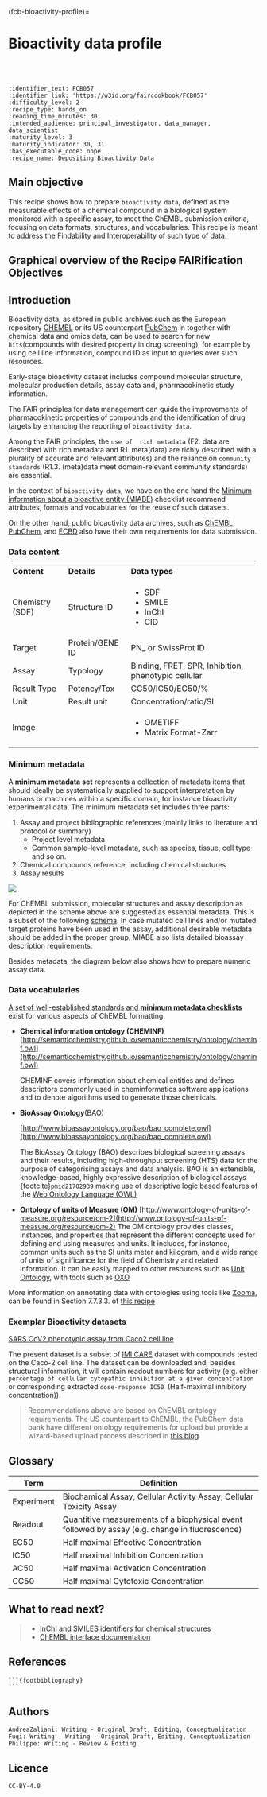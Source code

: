 (fcb-bioactivity-profile)=
# Bioactivity data profile

<br/>
<br/>

````{panels_fairplus}
:identifier_text: FCB057
:identifier_link: 'https://w3id.org/faircookbook/FCB057'
:difficulty_level: 2
:recipe_type: hands_on
:reading_time_minutes: 30
:intended_audience: principal_investigator, data_manager, data_scientist  
:maturity_level: 3
:maturity_indicator: 30, 31
:has_executable_code: nope
:recipe_name: Depositing Bioactivity Data
```` 

## Main objective
This recipe shows how to prepare `bioactivity data`, defined as the measurable effects of a chemical compound in a biological system monitored with a specific assay, to meet the ChEMBL submission criteria, focusing on data formats, structures, and vocabularies. 
This recipe is meant to address the Findability and Interoperability of such type of data.

## Graphical overview of the Recipe FAIRification Objectives


<!-- ```{figure} bioactivity-figure1.mmd.png -->
<!-- --- -->
<!-- name: bioactivity-figure1 -->
<!-- alt:  bioactivity data FAIR overview -->
<!-- --- -->
<!-- bioactivity data FAIR overview -->
<!-- --- -->
<!-- ``` -->
<!-- -->


## Introduction
Bioactivity data, as stored in public archives such as the European repository [CHEMBL](https://www.ebi.ac.uk/chembl/) or its US counterpart [PubChem](https://pubchem.ncbi.nlm.nih.gov/) in together with chemical data and omics data, can be used to search for new `hits`(compounds with desired property in drug screening), for example by using cell line information, compound ID as input to queries over such resources.

Early-stage bioactivity dataset includes compound molecular structure, molecular production details, assay data and, pharmacokinetic study information.

The FAIR principles for data management can guide the improvements of pharmacokinetic properties of compounds and the identification of drug targets by enhancing the reporting of `bioactivity data`.

Among the FAIR principles, the `use of  rich metadata` (F2. data are described with rich metadata and R1. meta(data) are richly described with a plurality of accurate and relevant attributes) and the reliance on `community standards`  (R1.3. (meta)data meet domain-relevant community standards) are essential.

In the context of `bioactivity data`, we have on the one hand the [Minimum information about a bioactive entity (MIABE)](https://www.nature.com/articles/nrd3503) checklist recommend attributes, formats and vocabularies for the reuse of such datasets. 

On the other hand, public bioactivity data archives, such as [ChEMBL](https://www.ebi.ac.uk/chembl/), [PubChem](https://pubchem.ncbi.nlm.nih.gov/), and [ECBD](https://ecbd.eu/) also have their own requirements for data submission.


### Data content

<table>
  <tr>
   <td><strong>Content</strong>
   </td>
   <td><strong>Details</strong>
   </td>
   <td><strong>Data types</strong>
   </td>
  </tr>
  <tr>
   <td>Chemistry (SDF)
   </td>
   <td>Structure ID
   </td>
   <td>
<ul>

<li>SDF

<li>SMILE

<li>InChI

<li>CID
</li>
</ul>
   </td>
  </tr>
  <tr>
   <td>Target 
   </td>
   <td>Protein/GENE ID
   </td>
   <td>PN_ or SwissProt ID
   </td>
  </tr>
  <tr>
   <td>Assay
   </td>
   <td>Typology
   </td>
   <td>Binding, FRET, SPR, Inhibition, phenotypic cellular
   </td>
  </tr>
  <tr>
   <td>Result Type
   </td>
   <td>Potency/Tox 
   </td>
   <td>CC50/IC50/EC50/%
   </td>
  </tr>
  <tr>
   <td>Unit
   </td>
   <td>Result unit
   </td>
   <td>Concentration/ratio/SI
   </td>
  </tr>
  <tr>
   <td>Image
   </td>
   <td>
   </td>
   <td>
<ul>
<li>OMETIFF
<li>Matrix Format-Zarr
</li>
</ul>
   </td>
  </tr>
</table>

### Minimum metadata 

A **minimum metadata set** represents a collection of metadata items that should ideally be systematically supplied to support interpretation by humans or machines within a specific domain, for instance bioactivity experimental data. The minimum metadata set includes three parts: 

1. Assay and project bibliographic references (mainly links to literature and protocol or summary)
    - Project level metadata
    - Common sample-level metadata, such as species, tissue, cell type and so on.
2. Chemical compounds reference, including chemical structures
3. Assay results 

![](https://i.imgur.com/aU2KYV1.png)

For ChEMBL submission, molecular structures and assay description as depicted in the scheme above are suggested as essential metadata. This is a subset of the following [schema](https://www.ebi.ac.uk/chembl/db_schema). In case mutated cell lines and/or mutated target proteins have been used in the assay, additional desirable metadata should be added in the proper group. MIABE also lists detailed bioassay description requirements.

Besides metadata, the diagram below also shows how to prepare numeric assay data.

<!--  ```{figure} bioactivity-figure2.mmd.png -->
<!-- --- -->
<!-- name: bioactivity-figure2 -->
<!-- alt: Preparing numeric assay data for bioactivity -->
<!-- --- -->
<!-- Preparing numeric assay data for bioactivity -->
<!-- ```  -->



### Data vocabularies

[A set of well-established standards and **minimum metadata checklists**](https://chembl.gitbook.io/chembl-loader/untitled-10) exist for various aspects of ChEMBL formatting.  

* **Chemical information ontology (CHEMINF)** [http://semanticchemistry.github.io/semanticchemistry/ontology/cheminf.owl](http://semanticchemistry.github.io/semanticchemistry/ontology/cheminf.owl) 

    CHEMINF covers information about chemical entities and defines descriptors commonly used in cheminformatics software applications and to denote algorithms used to generate those chemicals.

* **BioAssay Ontology**(BAO)

    [http://www.bioassayontology.org/bao/bao_complete.owl](http://www.bioassayontology.org/bao/bao_complete.owl) 

    The BioAssay Ontology (BAO) describes biological screening assays and their results, including high-throughput screening (HTS) data for the purpose of categorising assays and data analysis. BAO is an extensible, knowledge-based, highly expressive description of biological assays {footcite}`pmid21702939` making use of descriptive logic based features of the [Web Ontology Language (OWL)](https://www.w3.org/TR/owl2-syntax/)

* **Ontology of units of Measure (OM)**
 [http://www.ontology-of-units-of-measure.org/resource/om-2](http://www.ontology-of-units-of-measure.org/resource/om-2) 
 The OM ontology provides classes, instances, and properties that represent the different concepts used for defining and using measures and units.
 It includes, for instance, common units such as the SI units meter and kilogram, and a wide range of units of significance for the field of Chemistry and related information.
It can be easily mapped to other resources such as [Unit Ontology](https://www.ebi.ac.uk/ols/ontologies/om), with tools such as [OXO](https://www.ebi.ac.uk/spot/oxo/)

More information on annotating data with ontologies using tools like [Zooma](https://www.ebi.ac.uk/spot/zooma/), can be found in Section 7.7.3.3. of [this recipe](https://w3id.org/faircookbook/FCB023)

### Exemplar Bioactivity datasets

[SARS CoV2 phenotypic assay from Caco2 cell line](https://www.ebi.ac.uk/chembl/assay_report_card/CHEMBL4303806/)

The present dataset is a subset of [IMI CARE](https://www.imi.europa.eu/projects-results/project-factsheets/care) dataset with compounds tested on the Caco-2 cell line. The dataset can be downloaded and, besides structural information, it will contain readout numbers for activity (e.g. either `percentage of cellular cytopathic inhibition at a given concentration` or corresponding extracted `dose-response IC50 `(Half-maximal inhibitory concentration)).

> Recommendations above are based on ChEMBL ontology requirements. The US counterpart to ChEMBL, the  PubChem data bank have different ontology requirements for upload but provide a wizard-based upload process described in [this blog](https://pubchemblog.ncbi.nlm.nih.gov/tag/pubchem-upload/)

## Glossary
|Term|Definition|
|--|--|
|Experiment|Biochamical Assay, Cellular Activity Assay, Cellular Toxicity Assay|
|Readout|Quantitive measurements of a biophysical event followed by assay (e.g. change in fluorescence)|
|EC50|Half maximal Effective Concentration|
|IC50|Half maximal Inhibition Concentration|
|AC50|Half maximal Activation Concentration|
|CC50|Half maximal Cytotoxic Concentration|

## What to read next?
>- [InChI and SMILES identifiers for chemical structures](https://w3id.org/faircookbook/FCB007)
>- [ChEMBL interface documentation](https://chembl.gitbook.io/chembl-interface-documentation/)



## References
````{dropdown} **References**
```{footbibliography}
```
````
<!-- Visser, U., Abeyruwan, S., Vempati, U. et al. BioAssay Ontology (BAO): a semantic description of bioassays and high-throughput screening results. BMC Bioinformatics 12, 257 (2011). https://doi.org/10.1186/1471-2105-12-257 -->



## Authors

```{authors_fairplus}
AndreaZaliani: Writing - Original Draft, Editing, Conceptualization
Fuqi: Writing - Writing - Original Draft, Editing, Conceptualization
Philippe: Writing - Review & Editing
```

## Licence

````{license_fairplus}
CC-BY-4.0
````

